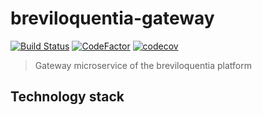 # breviloquentia-gateway

[![Build Status](https://travis-ci.org/xasdx/breviloquentia-gateway.svg?branch=master)](https://travis-ci.org/xasdx/breviloquentia-gateway) [![CodeFactor](https://www.codefactor.io/repository/github/xasdx/breviloquentia-gateway/badge)](https://www.codefactor.io/repository/github/xasdx/breviloquentia-gateway) [![codecov](https://codecov.io/gh/xasdx/breviloquentia-gateway/branch/master/graph/badge.svg)](https://codecov.io/gh/xasdx/breviloquentia-gateway)

> Gateway microservice of the breviloquentia platform

## Technology stack
